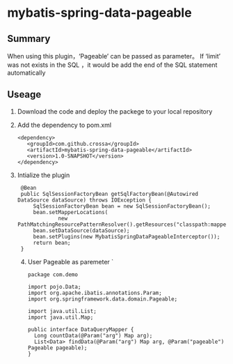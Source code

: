 # mybatis-spring-data-pageable

## Summary

When using this plugin，‘Pageable’  can be passed as parameter。
If ‘limit’ was not exists in the SQL ，it would be add the end of the SQL statement automatically

## Useage

1. Download the code and deploy the packege to your local repository
2. Add the dependency to pom.xml

   ```
   <dependency>
      <groupId>com.github.crossa</groupId>
      <artifactId>mybatis-spring-data-pageable</artifactId>
      <version>1.0-SNAPSHOT</version>
   </dependency>
   ```
3. Intialize the plugin

   ```
   	@Bean
   	public SqlSessionFactoryBean getSqlFactoryBean(@Autowired DataSource dataSource) throws IOException {
   		SqlSessionFactoryBean bean = new SqlSessionFactoryBean();
   		bean.setMapperLocations(
   				new PathMatchingResourcePatternResolver().getResources("classpath:mapper/ucenter/*xml*"));
   		bean.setDataSource(dataSource);
   		bean.setPlugins(new MybatisSpringDataPageableInterceptor());
   		return bean;
   	}
   ```
   4. User Pageable as paremeter
      `
      ```
      package com.demo

      import pojo.Data;
      import org.apache.ibatis.annotations.Param;
      import org.springframework.data.domain.Pageable;

      import java.util.List;
      import java.util.Map;

      public interface DataQueryMapper {
      	Long countData(@Param("arg") Map arg);
      	List<Data> findData(@Param("arg") Map arg, @Param("pageable") Pageable pageable);
      }

      ````
